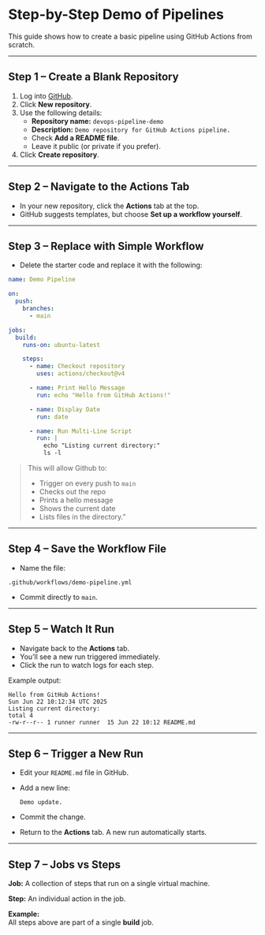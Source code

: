 # Step-by-Step Demo of Pipelines

This guide shows how to create a basic pipeline using GitHub Actions from scratch.

---

## Step 1 – Create a Blank Repository

1. Log into [GitHub](https://github.com/).
2. Click **New repository**.
3. Use the following details:
    - **Repository name:** `devops-pipeline-demo`
    - **Description:** `Demo repository for GitHub Actions pipeline.`
    - Check **Add a README file**.
    - Leave it public (or private if you prefer).
4. Click **Create repository**.

---

## Step 2 – Navigate to the Actions Tab

- In your new repository, click the **Actions** tab at the top.
- GitHub suggests templates, but choose **Set up a workflow yourself**.

---

## Step 3 – Replace with Simple Workflow

- Delete the starter code and replace it with the following:

```yaml
name: Demo Pipeline

on:
  push:
    branches:
      - main

jobs:
  build:
    runs-on: ubuntu-latest

    steps:
      - name: Checkout repository
        uses: actions/checkout@v4

      - name: Print Hello Message
        run: echo "Hello from GitHub Actions!"

      - name: Display Date
        run: date

      - name: Run Multi-Line Script
        run: |
          echo "Listing current directory:"
          ls -l
```


> This will allow Github to:
> - Trigger on every push to `main`
> - Checks out the repo
> - Prints a hello message
> - Shows the current date
> - Lists files in the directory.”

---

## Step 4 – Save the Workflow File

- Name the file:

```
.github/workflows/demo-pipeline.yml
```

- Commit directly to `main`.

---

## Step 5 – Watch It Run

- Navigate back to the **Actions** tab.
- You’ll see a new run triggered immediately.
- Click the run to watch logs for each step.

Example output:

```
Hello from GitHub Actions!
Sun Jun 22 10:12:34 UTC 2025
Listing current directory:
total 4
-rw-r--r-- 1 runner runner  15 Jun 22 10:12 README.md
```

---

## Step 6 – Trigger a New Run

- Edit your `README.md` file in GitHub.
- Add a new line:  

    ```
    Demo update.
    ```

- Commit the change.
- Return to the **Actions** tab. A new run automatically starts.

---

## Step 7 – Jobs vs Steps

**Job:** A collection of steps that run on a single virtual machine.

**Step:** An individual action in the job.

**Example:**  
All steps above are part of a single **build** job.
